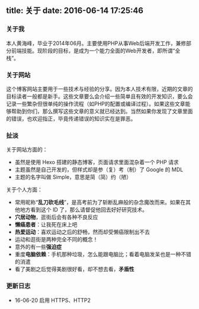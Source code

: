 title: 关于
date: 2016-06-14 17:25:46
---

### 关于我

本人黄海峰，毕业于2014年06月。主要使用PHP从事Web后端开发工作，兼修部分前端技能。现阶段的目标，是成为一个能力全面的Web开发者，即所谓“全栈”。

### 关于网站

这个博客网站主要用于一些技术与经验的分享。因为本人技术有限，近期的文章的目标读者一般都是新手。这些文章要么会介绍一些简单且有效的开发知识，要么会记录一些繁杂但很单纯的操作流程（如PHP的配置或编译过程）。如果这些文章能够帮助到你们，那么撰写这些文章的意义就已经达到。当然如果你发现了文章里面的错误，也欢迎指正，毕竟传递错误的知识实在是罪恶。

### 扯淡

关于网站方面的：
- 虽然是使用 Hexo 搭建的静态博客，页面请求里面混杂着一个 PHP 请求
- 主题虽然是自己开发的，但样式却是参（复）考（制）了 Google 的 MDL
- 主题的名字叫做 Simple，意思是简（简）约（陋）

关于个人方面：
- 常用昵称“**乱刀砍毛线**”，是高考前为了斩断乱麻般的杂念魔改而来。如果在其他地方看到这个 ID 了，那么请督促他回去好好研究技术。
- **穴居动物**，逛街后会有各种不良反应
- **懒癌患者**：让我死在床上吧
- **热爱运动**：喜欢运动之后的舒畅，然而却受懒癌限制出不去
- 运动和逛街是两种完全不同的概念！
- 意外的有一些**强迫症**
- 重度**电脑依赖**：手机那种垃圾，怎么能跟电脑比；看着电脑发呆也是一种不错的消遣
- 看了美剧之后觉得美剧很好看，却不想去看，**矛盾性**

### 更新日志

- 16-06-20 启用 HTTPS、HTTP2

